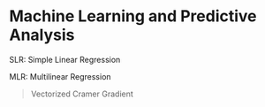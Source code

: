 # Machine Learning and Predictive Analysis
SLR: Simple Linear Regression

MLR: Multilinear Regression
> Vectorized
> Cramer
> Gradient
